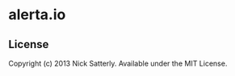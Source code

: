 alerta.io
=========

License
-------

Copyright (c) 2013 Nick Satterly. Available under the MIT License.
